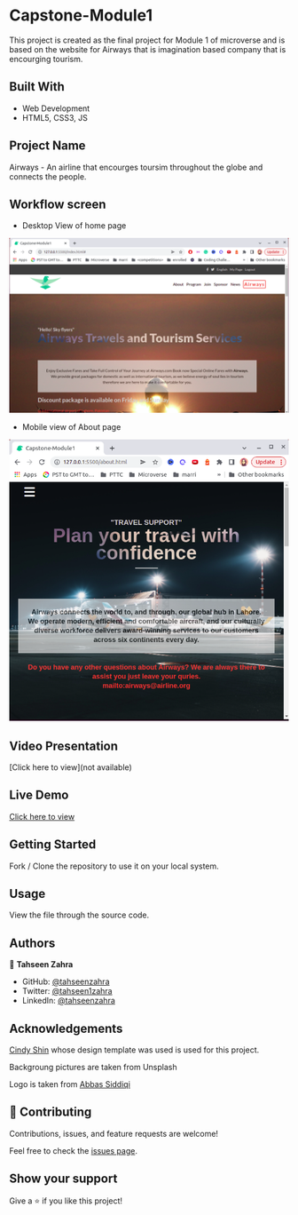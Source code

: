 # Capstone-Module1
This project is created as the final project for Module 1 of microverse and is based on the website for Airways that is imagination based company that is encourging tourism.

## Built With

- Web Development
- HTML5, CSS3, JS

## Project Name

Airways - An airline that encourges toursim throughout the globe and connects the people.

## Workflow screen

- Desktop View of home page

![screenshot](./images/capstone-Desktop.png)

- Mobile view of About page

![screenshot](./images/capstone-Mobile.png)

## Video Presentation

[Click here to view](not available)

## Live Demo

[Click here to view](https://tahseenzahra.github.io/Capstone-Module1/)

## Getting Started

Fork / Clone the repository to use it on your local system.

## Usage

View the file through the source code.

## Authors

👤 **Tahseen Zahra**

- GitHub: [@tahseenzahra](https://github.com/tahseenzahra)
- Twitter: [@tahseen1zahra](https://twitter.com/tahseen1zahra)
- LinkedIn: [@tahseenzahra](https://www.linkedin.com/in/tahseenzahra/)

## Acknowledgements

[Cindy Shin](https://www.behance.net/gallery/29845175/CC-Global-Summit-2015) whose design template was used is used for this project.

Backgroung pictures are taken from Unsplash

Logo is taken from [Abbas Siddiqi](https://abbassiddiqi.com/)

## 🤝 Contributing

Contributions, issues, and feature requests are welcome!

Feel free to check the [issues page](https://github.com/tahseenzahra/Capstone-Module1/issues).

## Show your support

Give a ⭐️ if you like this project!
